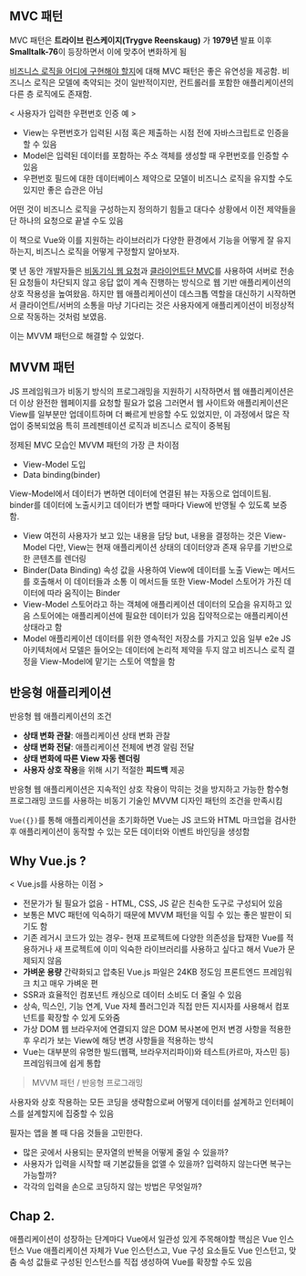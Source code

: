 ## MVC 패턴
MVC 패턴은 **트라이브 린스케이지(Trygve Reenskaug)** 가 **1979년** 발표
이후 **Smalltalk-76**이 등장하면서 이에 맞추어 변화하게 됨

<u>비즈니스 로직을 어디에 구현해야 할지</u>에 대해 MVC 패턴은 좋은 유연성을 제공함.
비즈니스 로직은 모델에 축약되는 것이 일반적이지만, 컨트롤러를 포함한 애플리케이션의 다른 층 로직에도 존재함.

< 사용자가 입력한 우편번호 인증 예 >
* View는 우편번호가 입력된 시점 혹은 제출하는 시점 전에 자바스크립트로 인증을 할 수 있음
* Model은 입력된 데이터를 포함하는 주소 객체를 생성할 때 우편번호를 인증할 수 있음
* 우편번호 필드에 대한 데이터베이스 제약으로 모델이 비즈니스 로직을 유지할 수도 있지만 좋은 습관은 아님

어떤 것이 비즈니스 로직을 구성하는지 정의하기 힘들고 
대다수 상황에서 이전 제약들을 단 하나의 요청으로 끝낼 수도 있음


이 책으로 Vue와 이를 지원하는 라이브러리가 다양한 환경에서 기능을 어떻게 잘 유지하는지, 비즈니스 로직을 어떻게 구정할지 알아보자.

몇 년 동안 개발자들은 <u>비동기식 웹 요청</u>과 <u>클라이언트단 MVC</u>를 사용하여 
서버로 전송된 요청들이 차단되지 않고 응답 없이 계속 진행하는 방식으로 웹 기반 애플리케이션의 상호 작용성을 높여왔음.
하지만 웹 애플리케이션이 데스크톱 역할을 대신하기 시작하면서 클라이언트/서버의 소통을 마냥 기다리는 것은 사용자에게 애플리케이션이 비정상적으로 작동하는 것처럼 보였음.

이는 MVVM 패턴으로 해결할 수 있었다.

## MVVM 패턴
JS 프레임워크가 비동기 방식의 프로그래밍을 지원하기 시작하면서 웹 애플리케이션은 더 이상 완전한 웹페이지를 요청할 필요가 없음
그러면서 웹 사이트와 애플리케이션은 View를 일부분만 업데이트하며 더 빠르게 반응할 수도 있었지만, 이 과정에서 많은 작업이 중복되었음
특히 프레젠테이션 로직과 비즈니스 로직이 중복됨

정제된 MVC 모습인 MVVM 패턴의 가장 큰 차이점
* View-Model 도입
* Data binding(binder)

View-Model에서 데이터가 변하면 데이터에 연결된 뷰는 자동으로 업데이트됨.
binder를 데이터에 노출시키고 데이터가 변할 때마다 View에 반영될 수 있도록 보증함.

* View
여전히 사용자가 보고 있는 내용을 담당
but, 내용을 결정하는 것은 View-Model
다만, View는 현재 애플리케이션 상태의 데이터양과 존재 유무를 기반으로 한 콘텐츠를 렌더링
* Binder(Data Binding)
속성 값을 사용하여 View에 데이터를 노출
View는 메서드를 호출해서 이 데이터들과 소통
이 메서드들 또한 View-Model 스토어가 가진 데이터에 따라 움직이는 Binder
* View-Model
스토어라고 하는 객체에 애플리케이션 데이터의 모습을 유지하고 있음
스토어에는 애플리케이션에 필요한 데이터가 있음
집약적으로는 애플리케이션 상태라고 함
* Model
애플리케이션 데이터를 위한 영속적인 저장소를 가지고 있음
일부 e2e JS 아키텍처에서 모델은 들어오는 데이터에 논리적 제약을 두지 않고 비즈니스 로직 결정을 View-Model에 맡기는 스토어 역할을 함

## 반응형 애플리케이션
반응형 웹 애플리케이션의 조건
* **상태 변화 관찰**: 애플리케이션 상태 변화 관찰
* **상태 변화 전달**: 애플리케이션 전체에 변경 알림 전달
* **상태 변화에 따른 View 자동 렌더링**
* **사용자 상호 작용**을 위해 시기 적절한 **피드백** 제공

반응형 웹 애플리케이션은 지속적인 상호 작용이 막히는 것을 방지하고
가능한 함수형 프로그래밍 코드를 사용하는 비동기 기술인 MVVM 디자인 패턴의 조건을 만족시킴

`Vue({})`를 통해 애플리케이션을 초기화하면
Vue는 JS 코드와 HTML 마크업을 검사한 후 
애플리케이션이 동작할 수 있는 모든 데이터와 이벤트 바인딩을 생성함

## Why Vue.js ?
< Vue.js를 사용하는 이점 >
* 전문가가 될 필요가 없음 - HTML, CSS, JS 같은 친숙한 도구로 구성되어 있음
* 보통은 MVC 패턴에 익숙하기 때문에 MVVM 패턴을 익힐 수 있는 좋은 발판이 되기도 함
* 기존 레거시 코드가 있는 경우- 
현재 프로젝트에 다양한 의존성을 탑재한 Vue를 적용하거나 새 프로젝트에 이미 익숙한 라이브러리를 사용하고 싶다고 해서 Vue가 문제되지 않음
* **가벼운 용량**
간략화되고 압축된 Vue.js 파일은 24KB 정도임
프론트엔드 프레임워크 치고 매우 가벼운 편
* SSR과 효율적인 컴포넌트 캐싱으로 데이터 소비도 더 줄일 수 있음
* 상속, 믹스인, 기능 연계, Vue 자체 플러그인과 직접 만든 지시자를 사용해서 컴포넌트를 확장할 수 있게 도와줌
* 가상 DOM
웹 브라우저에 연결되지 않은 DOM 복사본에 먼저 변경 사항을 적용한 후
우리가 보는 View에 해당 변경 사항들을 적용하는 방식
* Vue는 대부분의 유명한 빌드(웹팩, 브라우저리파이)와 테스트(카르마, 자스민 등) 프레임워크에 쉽게 통합

> MVVM 패턴 / 반응형 프로그래밍

사용자와 상호 작용하는 모든 코딩을 생략함으로써
어떻게 데이터를 설계하고 인터페이스를 설계할지에 집중할 수 있음

필자는 앱을 볼 때 다음 것들을 고민한다.
* 많은 곳에서 사용되는 문자열의 반복을 어떻게 줄일 수 있을까?
* 사용자가 입력을 시작할 때 기본값들을 없앨 수 있을까? 입력하지 않는다면 복구는 가능할까?
* 각각의 입력을 손으로 코딩하지 않는 방법은 무엇일까?

## Chap 2.
애플리케이션이 성장하는 단계마다 Vue에서 일관성 있게 주목해야할 핵심은 Vue 인스턴스
Vue 애플리케이션 자체가 Vue 인스턴스고,
Vue 구성 요소들도 Vue 인스턴고,
맞춤 속성 값들로 구성된 인스턴스를 직접 생성하여 Vue를 확장할 수도 있음
